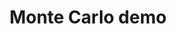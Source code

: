 ---
title: Monte Carlo demo
linktitle: Monte Carlo demonstration
toc: true
type: docs
draft: false
menu:
  mlis_rl:
    parent: Example code
    weight: 13

# Prev/next pager order (if `docs_section_pager` enabled in `params.toml`)
# weight: 11
---
